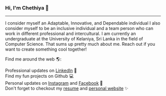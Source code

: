### Hi, I'm Chethiya 👋
<hr>
I consider myself an Adaptable, Innovative, and Dependable individual I also consider myself to be an inclusive individual and a team person who can work in different professional and intercultural. I am currently an undergraduate at the University of Kelaniya, Sri Lanka in the field of Computer Science. That sums up pretty much about me. Reach out if you want to create something cool together!
<br/>

Find me around the web 🌎:

Professional updates on [LinkedIn](https://www.linkedin.com/in/chethiya-galkaduwa-8b0b26159/) 💼\
Find my fun projects on Github 💻\
Personal updates on [Instagram](https://www.instagram.com/cyber_trome/) and [Facebook](https://www.facebook.com/chethiya.galkaduwa/) 🎵\
Don't forget to checkout my [resume](https://drive.google.com/file/d/1FSb3TzmPSL3fy1WpyJnktz2Qk3eHS4ZY/view?usp=sharing) and [personal website](https://chey97.github.io/Chethiya_Galkaduwa.github.io/) ✨
